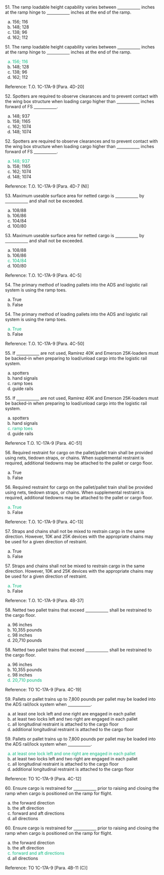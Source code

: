 <section data-auto-animate>
<p>51. The ramp loadable height capability varies between <span style="text-decoration: underline; white-space: pre;">                   </span> inches at the ramp hinge to <span style="text-decoration: underline; white-space: pre;">                   </span> inches at the end of the ramp.</p>
<ol>
<li type="a">156; 116</li>
<li type="a">148; 128</li>
<li type="a">138; 96</li>
<li type="a">162; 112</li>
</ol>
</section>

<section>
<section data-auto-animate>
<p>51. The ramp loadable height capability varies between <span style="text-decoration: underline; white-space: pre;">                   </span> inches at the ramp hinge to <span style="text-decoration: underline; white-space: pre;">                   </span> inches at the end of the ramp.</p>
<ol>
<li type="a" style="color: #10B981;">156; 116</li>
<li type="a">148; 128</li>
<li type="a">138; 96</li>
<li type="a">162; 112</li>
</ol>
</section>
<section>Reference: T.O. 1C-17A-9 [Para. 4D-20]</section>
</section>

<section data-auto-animate>
<p>52. Spotters are required to observe clearances and to prevent contact with the wing box structure when loading cargo higher than <span style="text-decoration: underline; white-space: pre;">                   </span> inches forward of FS <span style="text-decoration: underline; white-space: pre;">                   </span>.</p>
<ol>
<li type="a">148; 937</li>
<li type="a">158; 1165</li>
<li type="a">162; 1074</li>
<li type="a">148; 1074</li>
</ol>
</section>

<section>
<section data-auto-animate>
<p>52. Spotters are required to observe clearances and to prevent contact with the wing box structure when loading cargo higher than <span style="text-decoration: underline; white-space: pre;">                   </span> inches forward of FS <span style="text-decoration: underline; white-space: pre;">                   </span>.</p>
<ol>
<li type="a" style="color: #10B981;">148; 937</li>
<li type="a">158; 1165</li>
<li type="a">162; 1074</li>
<li type="a">148; 1074</li>
</ol>
</section>
<section>Reference: T.O. 1C-17A-9 [Para. 4D-7 (N)]</section>
</section>

<section data-auto-animate>
<p>53. Maximum useable surface area for netted cargo is <span style="text-decoration: underline; white-space: pre;">                   </span> by <span style="text-decoration: underline; white-space: pre;">                   </span> and shall not be exceeded.</p>
<ol>
<li type="a">108/88</li>
<li type="a">106/86</li>
<li type="a">104/84</li>
<li type="a">100/80</li>
</ol>
</section>

<section>
<section data-auto-animate>
<p>53. Maximum useable surface area for netted cargo is <span style="text-decoration: underline; white-space: pre;">                   </span> by <span style="text-decoration: underline; white-space: pre;">                   </span> and shall not be exceeded.</p>
<ol>
<li type="a">108/88</li>
<li type="a">106/86</li>
<li type="a" style="color: #10B981;">104/84</li>
<li type="a">100/80</li>
</ol>
</section>
<section>Reference: T.O. 1C-17A-9 [Para. 4C-5]</section>
</section>

<section data-auto-animate>
<p>54. The primary method of loading pallets into the ADS and logistic rail system is using the ramp toes.</p>
<ol>
<li type="a">True</li>
<li type="a">False</li>
</ol>
</section>

<section>
<section data-auto-animate>
<p>54. The primary method of loading pallets into the ADS and logistic rail system is using the ramp toes.</p>
<ol>
<li type="a" style="color: #10B981;">True</li>
<li type="a">False</li>
</ol>
</section>
<section>Reference: T.O. 1C-17A-9 [Para. 4C-50]</section>
</section>

<section data-auto-animate>
<p>55. If <span style="text-decoration: underline; white-space: pre;">                   </span> are not used, Ramirez 40K and Emerson 25K-loaders must be backed-in when preparing to load/unload cargo into the logistic rail system.</p>
<ol>
<li type="a">spotters</li>
<li type="a">hand signals</li>
<li type="a">ramp toes</li>
<li type="a">guide rails</li>
</ol>
</section>

<section>
<section data-auto-animate>
<p>55. If <span style="text-decoration: underline; white-space: pre;">                   </span> are not used, Ramirez 40K and Emerson 25K-loaders must be backed-in when preparing to load/unload cargo into the logistic rail system.</p>
<ol>
<li type="a">spotters</li>
<li type="a">hand signals</li>
<li type="a" style="color: #10B981;">ramp toes</li>
<li type="a">guide rails</li>
</ol>
</section>
<section>Reference T.O. 1C-17A-9 [Para. 4C-51]</section>
</section>

<section data-auto-animate>
<p>56. Required restraint for cargo on the pallet/pallet train shall be provided using nets, tiedown straps, or chains. When supplemental restraint is required, additional tiedowns may be attached to the pallet or cargo floor.</p>
<ol>
<li type="a">True</li>
<li type="a">False</li>
</ol>
</section>

<section>
<section data-auto-animate>
<p>56. Required restraint for cargo on the pallet/pallet train shall be provided using nets, tiedown straps, or chains. When supplemental restraint is required, additional tiedowns may be attached to the pallet or cargo floor.</p>
<ol>
<li type="a" style="color: #10B981;">True</li>
<li type="a">False</li>
</ol>
</section>
<section>Reference: T.O. 1C-17A-9 [Para. 4C-13]</section>
</section>

<section data-auto-animate>
<p>57. Straps and chains shall not be mixed to restrain cargo in the same direction. However, 10K and 25K devices with the appropriate chains may be used for a given direction of restraint.</p>
<ol>
<li type="a">True</li>
<li type="a">False</li>
</ol>
</section>

<section>
<section data-auto-animate>
<p>57. Straps and chains shall not be mixed to restrain cargo in the same direction. However, 10K and 25K devices with the appropriate chains may be used for a given direction of restraint.</p>
<ol>
<li type="a" style="color: #10B981;">True</li>
<li type="a">False</li>
</ol>
</section>
<section>Reference: T.O. 1C-17A-9 [Para. 4B-37]</section>
</section>

<section data-auto-animate>
<p>58. Netted two pallet trains that exceed <span style="text-decoration: underline; white-space: pre;">                   </span> shall be restrained to the cargo floor.</p>
<ol>
<li type="a">96 inches</li>
<li type="a">10,355 pounds</li>
<li type="a">98 inches</li>
<li type="a">20,710 pounds</li>
</ol>
</section>

<section>
<section data-auto-animate>
<p>58. Netted two pallet trains that exceed <span style="text-decoration: underline; white-space: pre;">                   </span> shall be restrained to the cargo floor.</p>
<ol>
<li type="a">96 inches</li>
<li type="a">10,355 pounds</li>
<li type="a">98 inches</li>
<li type="a" style="color: #10B981;">20,710 pounds</li>
</ol>
</section>
<section>Reference: TO 1C-17A-9 [Para. 4C-19]</section>
</section>

<section data-auto-animate>
<p>59. Pallets or pallet trains up to 7,800 pounds per pallet may be loaded into the ADS rail/lock system when <span style="text-decoration: underline; white-space: pre;">                   </span>.</p>
<ol>
<li type="a">at least one lock left and one right are engaged in each pallet</li>
<li type="a">at least two locks left and two right are engaged in each pallet</li>
<li type="a">all longitudinal restraint is attached to the cargo floor</li>
<li type="a">additional longitudinal restraint is attached to the cargo floor</li>
</ol>
</section>

<section>
<section data-auto-animate>
<p>59. Pallets or pallet trains up to 7,800 pounds per pallet may be loaded into the ADS rail/lock system when <span style="text-decoration: underline; white-space: pre;">                   </span>.</p>
<ol>
<li type="a" style="color: #10B981;">at least one lock left and one right are engaged in each pallet</li>
<li type="a">at least two locks left and two right are engaged in each pallet</li>
<li type="a">all longitudinal restraint is attached to the cargo floor</li>
<li type="a">additional longitudinal restraint is attached to the cargo floor</li>
</ol>
</section>
<section>Reference: TO 1C-17A-9 [Para. 4C-12]</section>
</section>

<section data-auto-animate>
<p>60. Ensure cargo is restrained for <span style="text-decoration: underline; white-space: pre;">                   </span> prior to raising and closing the ramp when cargo is positioned on the ramp for flight.</p>
<ol>
<li type="a">the forward direction</li>
<li type="a">the aft direction</li>
<li type="a">forward and aft directions</li>
<li type="a">all directions</li>
</ol>
</section>

<section>
<section data-auto-animate>
<p>60. Ensure cargo is restrained for <span style="text-decoration: underline; white-space: pre;">                   </span> prior to raising and closing the ramp when cargo is positioned on the ramp for flight.</p>
<ol>
<li type="a">the forward direction</li>
<li type="a">the aft direction</li>
<li type="a" style="color: #10B981;">forward and aft directions</li>
<li type="a">all directions</li>
</ol>
</section>
<section>Reference: TO 1C-17A-9 [Para. 4B-11 (C)]</section>
</section>
